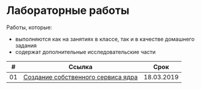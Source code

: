# Лабораторные работы

Работы, которые:
- выполняются как на занятиях в классе, так и в качестве домашнего задания
- содержат дополнительные исследовательские части

|#|Ссылка|Срок|
|-|-|-|
|01|[Создание собственного сервиса ядра](01_New_system_call.md)|18.03.2019|
